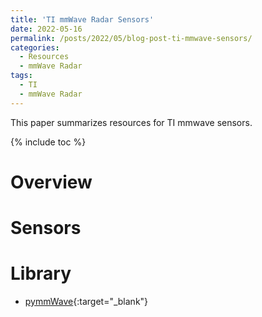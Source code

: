 ```yaml
---
title: 'TI mmWave Radar Sensors'
date: 2022-05-16
permalink: /posts/2022/05/blog-post-ti-mmwave-sensors/
categories:
  - Resources
  - mmWave Radar
tags:
  - TI
  - mmWave Radar
---
```


This paper summarizes resources for TI mmwave sensors.

{% include toc %}

# Overview

# Sensors

# Library
* [pymmWave](https://pymmwave.readthedocs.io/en/latest/#){:target="_blank"}